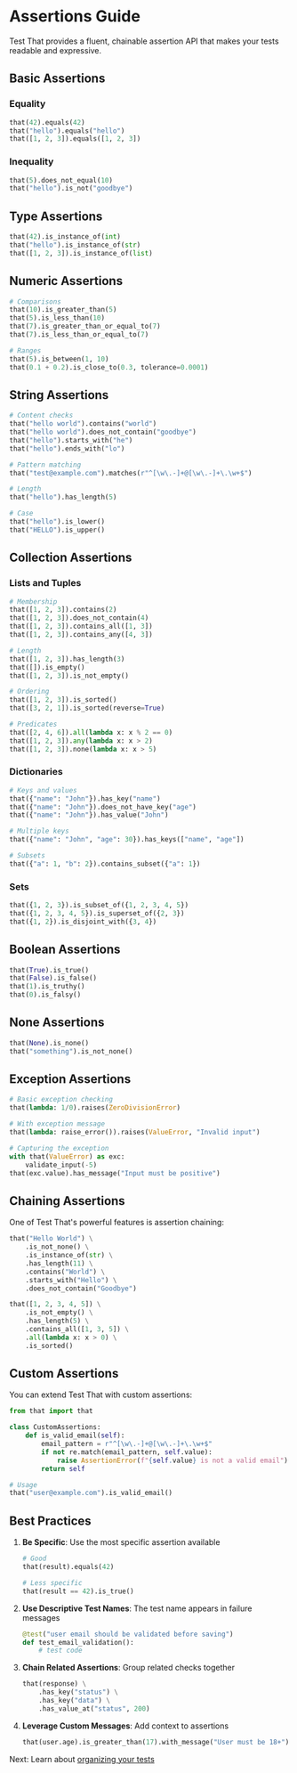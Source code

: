 # Assertions Guide

Test That provides a fluent, chainable assertion API that makes your tests readable and expressive.

## Basic Assertions

### Equality

```python
that(42).equals(42)
that("hello").equals("hello")
that([1, 2, 3]).equals([1, 2, 3])
```

### Inequality

```python
that(5).does_not_equal(10)
that("hello").is_not("goodbye")
```

## Type Assertions

```python
that(42).is_instance_of(int)
that("hello").is_instance_of(str)
that([1, 2, 3]).is_instance_of(list)
```

## Numeric Assertions

```python
# Comparisons
that(10).is_greater_than(5)
that(5).is_less_than(10)
that(7).is_greater_than_or_equal_to(7)
that(7).is_less_than_or_equal_to(7)

# Ranges
that(5).is_between(1, 10)
that(0.1 + 0.2).is_close_to(0.3, tolerance=0.0001)
```

## String Assertions

```python
# Content checks
that("hello world").contains("world")
that("hello world").does_not_contain("goodbye")
that("hello").starts_with("he")
that("hello").ends_with("lo")

# Pattern matching
that("test@example.com").matches(r"^[\w\.-]+@[\w\.-]+\.\w+$")

# Length
that("hello").has_length(5)

# Case
that("hello").is_lower()
that("HELLO").is_upper()
```

## Collection Assertions

### Lists and Tuples

```python
# Membership
that([1, 2, 3]).contains(2)
that([1, 2, 3]).does_not_contain(4)
that([1, 2, 3]).contains_all([1, 3])
that([1, 2, 3]).contains_any([4, 3])

# Length
that([1, 2, 3]).has_length(3)
that([]).is_empty()
that([1, 2, 3]).is_not_empty()

# Ordering
that([1, 2, 3]).is_sorted()
that([3, 2, 1]).is_sorted(reverse=True)

# Predicates
that([2, 4, 6]).all(lambda x: x % 2 == 0)
that([1, 2, 3]).any(lambda x: x > 2)
that([1, 2, 3]).none(lambda x: x > 5)
```

### Dictionaries

```python
# Keys and values
that({"name": "John"}).has_key("name")
that({"name": "John"}).does_not_have_key("age")
that({"name": "John"}).has_value("John")

# Multiple keys
that({"name": "John", "age": 30}).has_keys(["name", "age"])

# Subsets
that({"a": 1, "b": 2}).contains_subset({"a": 1})
```

### Sets

```python
that({1, 2, 3}).is_subset_of({1, 2, 3, 4, 5})
that({1, 2, 3, 4, 5}).is_superset_of({2, 3})
that({1, 2}).is_disjoint_with({3, 4})
```

## Boolean Assertions

```python
that(True).is_true()
that(False).is_false()
that(1).is_truthy()
that(0).is_falsy()
```

## None Assertions

```python
that(None).is_none()
that("something").is_not_none()
```

## Exception Assertions

```python
# Basic exception checking
that(lambda: 1/0).raises(ZeroDivisionError)

# With exception message
that(lambda: raise_error()).raises(ValueError, "Invalid input")

# Capturing the exception
with that(ValueError) as exc:
    validate_input(-5)
that(exc.value).has_message("Input must be positive")
```

## Chaining Assertions

One of Test That's powerful features is assertion chaining:

```python
that("Hello World") \
    .is_not_none() \
    .is_instance_of(str) \
    .has_length(11) \
    .contains("World") \
    .starts_with("Hello") \
    .does_not_contain("Goodbye")

that([1, 2, 3, 4, 5]) \
    .is_not_empty() \
    .has_length(5) \
    .contains_all([1, 3, 5]) \
    .all(lambda x: x > 0) \
    .is_sorted()
```

## Custom Assertions

You can extend Test That with custom assertions:

```python
from that import that

class CustomAssertions:
    def is_valid_email(self):
        email_pattern = r"^[\w\.-]+@[\w\.-]+\.\w+$"
        if not re.match(email_pattern, self.value):
            raise AssertionError(f"{self.value} is not a valid email")
        return self

# Usage
that("user@example.com").is_valid_email()
```

## Best Practices

1. **Be Specific**: Use the most specific assertion available
   ```python
   # Good
   that(result).equals(42)
   
   # Less specific
   that(result == 42).is_true()
   ```

2. **Use Descriptive Test Names**: The test name appears in failure messages
   ```python
   @test("user email should be validated before saving")
   def test_email_validation():
       # test code
   ```

3. **Chain Related Assertions**: Group related checks together
   ```python
   that(response) \
       .has_key("status") \
       .has_key("data") \
       .has_value_at("status", 200)
   ```

4. **Leverage Custom Messages**: Add context to assertions
   ```python
   that(user.age).is_greater_than(17).with_message("User must be 18+")
   ```

Next: Learn about [organizing your tests](organization.md)